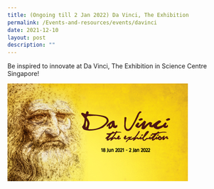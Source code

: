```yaml
---
title: (Ongoing till 2 Jan 2022) Da Vinci, The Exhibition
permalink: /Events-and-resources/events/davinci
date: 2021-12-10
layout: post
description: ""
---
```

Be inspired to innovate at Da Vinci, The Exhibition in Science Centre Singapore!

![Alt text for image on Isomer site](/images/davinci.jpg)

